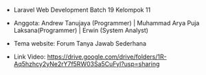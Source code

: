 -   Laravel Web Development Batch 19 Kelompok 11
-   Anggota: Andrew Tanujaya (Programmer) | Muhammad Arya Puja Laksana(Programmer) | Erwin (System Analyst)
-   Tema website: Forum Tanya Jawab Sederhana

-   Link Video: https://drive.google.com/drive/folders/1R-Aq5hzhcy2yNe2rY7f5RW03Sa5CuFyl?usp=sharing
